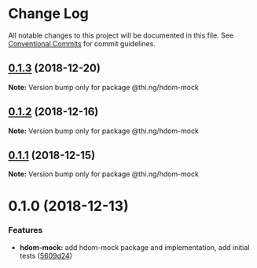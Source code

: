 # Change Log

All notable changes to this project will be documented in this file.
See [Conventional Commits](https://conventionalcommits.org) for commit guidelines.

## [0.1.3](https://github.com/thi-ng/umbrella/compare/@thi.ng/hdom-mock@0.1.2...@thi.ng/hdom-mock@0.1.3) (2018-12-20)

**Note:** Version bump only for package @thi.ng/hdom-mock





## [0.1.2](https://github.com/thi-ng/umbrella/compare/@thi.ng/hdom-mock@0.1.1...@thi.ng/hdom-mock@0.1.2) (2018-12-16)

**Note:** Version bump only for package @thi.ng/hdom-mock





## [0.1.1](https://github.com/thi-ng/umbrella/compare/@thi.ng/hdom-mock@0.1.0...@thi.ng/hdom-mock@0.1.1) (2018-12-15)

**Note:** Version bump only for package @thi.ng/hdom-mock





# 0.1.0 (2018-12-13)


### Features

* **hdom-mock:** add hdom-mock package and implementation, add initial tests ([5609d24](https://github.com/thi-ng/umbrella/commit/5609d24))
